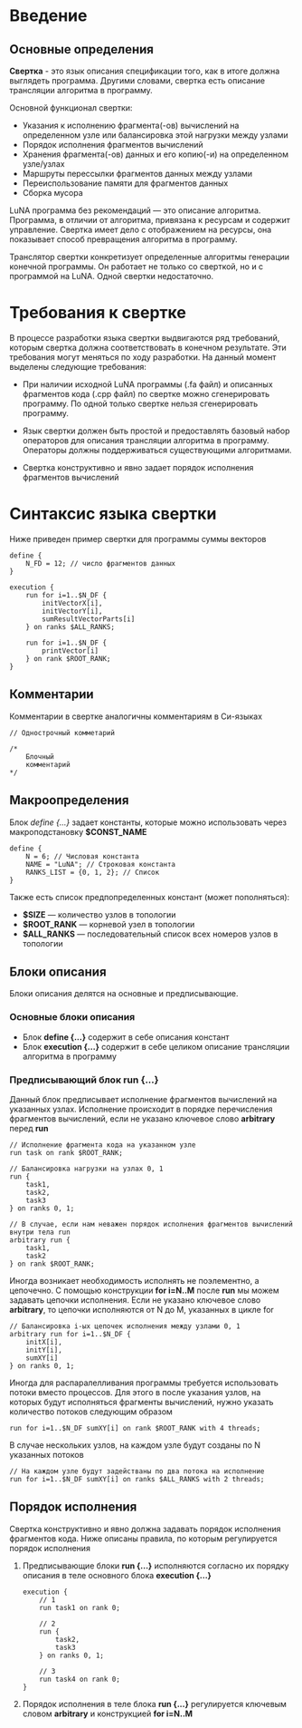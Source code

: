 # Введение

## Основные определения

**Свертка** - это язык описания спецификации того, как в итоге должна выглядеть программа. Другими словами, свертка есть описание трансляции алгоритма в программу. 

Основной функционал свертки:

- Указания к исполнению фрагмента(-ов) вычислений на определенном узле или балансировка этой нагрузки между узлами
- Порядок исполнения фрагментов вычислений
- Хранения фрагмента(-ов) данных и его копию(-и) на определенном узле/узлах
- Маршруты перессылки фрагментов данных между узлами
- Переиспользование памяти для фрагментов данных
- Сборка мусора

LuNA программа без рекомендаций — это описание алгоритма. Программа, в отличии от алгоритма, привязана к ресурсам и содержит управление. Свертка имеет дело с отображением на ресурсы,  она показывает способ превращения алгоритма в программу. 

Транслятор свертки конкретизует определенные алгоритмы генерации конечной программы. Он работает не только со сверткой, но и с программой на LuNA. 
Одной свертки недостаточно.

# Требования к свертке

В процессе разработки языка свертки выдвигаются ряд требований, которым свертка должна соответствовать в конечном результате. Эти требования могут меняться по ходу разработки. На данный момент выделены следующие требования:

- При наличии исходной LuNA программы (.fa файл) и описанных фрагментов кода (.cpp файл) по свертке можно сгенерировать программу. По одной только свертке нельзя сгенерировать программу.
    
- Язык свертки должен быть простой и предоставлять базовый набор операторов для описания трансляции алгоритма в программу. Операторы должны поддерживаться существующими алгоритмами.

- Свертка конструктивно и явно задает порядок исполнения фрагментов вычислений

# Синтаксис языка свертки

Ниже приведен пример свертки для программы суммы векторов
```
define {
    N_FD = 12; // число фрагментов данных
}

execution {
    run for i=1..$N_DF {
        initVectorX[i],
        initVectorY[i],
        sumResultVectorParts[i]
    } on ranks $ALL_RANKS;

    run for i=1..$N_DF {
        printVector[i]
    } on rank $ROOT_RANK;
}
```

## Комментарии

Комментарии в свертке аналогичны комментариям в Си-языках

```
// Однострочный комметарий

/*
    Блочный
    комментарий
*/
```

## Макроопределения

Блок *define {...}* задает константы, которые можно использовать через макроподстановку **$CONST_NAME**

```
define {
    N = 6; // Числовая константа
    NAME = "LuNA"; // Строковая константа
    RANKS_LIST = {0, 1, 2}; // Список
}
```

Также есть список предпопределенных констант (может пополняться):
- **$SIZE** — количество узлов в топологии
- **$ROOT_RANK** — корневой узел в топологии
- **$ALL_RANKS** — последовательный список всех номеров узлов в топологии

## Блоки описания
Блоки описания делятся на основные и предписывающие. 

### Основные блоки описания
- Блок **define {...}** содержит в себе описания констант
- Блок **execution {...}** содержит в себе целиком описание трансляции алгоритма в программу 

### Предписывающий блок **run {...}**

Данный блок предписывает исполнение фрагментов вычислений на указанных узлах. Исполнение происходит в порядке перечисления фрагментов вычислений, если не указано ключевое слово **arbitrary** перед **run**

```
// Исполнение фрагмента кода на указанном узле
run task on rank $ROOT_RANK;

// Балансировка нагрузки на узлах 0, 1
run {
    task1,
    task2,
    task3
} on ranks 0, 1;

// В случае, если нам неважен порядок исполнения фрагментов вычислений внутри тела run
arbitrary run {
    task1,
    task2
} on rank $ROOT_RANK;
```

Иногда возникает необходимость исполнять не поэлементно, а цепочечно. С помощью конструкции **for i=N..M** после **run** мы можем задавать цепочки исполнения. Если не указано ключевое слово  **arbitrary**, то цепочки исполняются от N до M, указанных в цикле for

```
// Балансировка i-ых цепочек исполнения между узлами 0, 1
arbitrary run for i=1..$N_DF {
    initX[i],
    initY[i],
    sumXY[i]
} on ranks 0, 1;
```

Иногда для распаралелливания программы требуется использовать потоки вместо процессов. Для этого в после указания узлов, на которых будут исполняться фрагменты вычислений, нужно указать количество потоков следующим образом

```
run for i=1..$N_DF sumXY[i] on rank $ROOT_RANK with 4 threads;
```
В случае нескольких узлов, на каждом узле будут созданы по N указанных потоков
```
// На каждом узле будут задействаны по два потока на исполнение
run for i=1..$N_DF sumXY[i] on ranks $ALL_RANKS with 2 threads;
```

## Порядок исполнения

Свертка конструктивно и явно должна задавать порядок исполнения фрагментов кода. Ниже описаны правила, по которым регулируется порядок исполнения

1. Предписывающие блоки **run {...}** исполняются согласно их порядку описания в теле основного блока **execution {...}**
    ```
    execution {
        // 1
        run task1 on rank 0;

        // 2
        run { 
            task2, 
            task3
        } on ranks 0, 1;

        // 3 
        run task4 on rank 0;
    }
    ```
2. Порядок исполнения в теле блока **run {...}** регулируется ключевым словом **arbitrary** и конструкцией **for i=N..M**